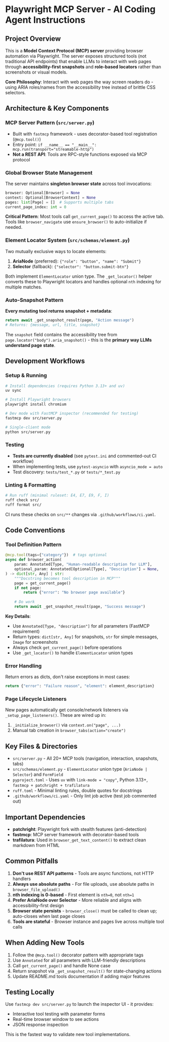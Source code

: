 # Playwright MCP Server - AI Coding Agent Instructions

## Project Overview

This is a **Model Context Protocol (MCP) server** providing browser automation via Playwright. The server exposes structured tools (not traditional API endpoints) that enable LLMs to interact with web pages through **accessibility-first snapshots** and **role-based locators** rather than screenshots or visual models.

**Core Philosophy**: Interact with web pages the way screen readers do - using ARIA roles/names from the accessibility tree instead of brittle CSS selectors.

## Architecture & Key Components

### MCP Server Pattern (`src/server.py`)
- Built with `fastmcp` framework - uses decorator-based tool registration (`@mcp.tool()`)
- Entry point: `if __name__ == "__main__": mcp.run(transport="streamable-http")`
- **Not a REST API**: Tools are RPC-style functions exposed via MCP protocol

### Global Browser State Management
The server maintains **singleton browser state** across tool invocations:
```python
browser: Optional[Browser] = None
context: Optional[BrowserContext] = None
pages: list[Page] = []  # Supports multiple tabs
current_page_index: int = 0
```

**Critical Pattern**: Most tools call `get_current_page()` to access the active tab. Tools like `browser_navigate` use `ensure_browser()` to auto-initialize if needed.

### Element Locator System (`src/schemas/element.py`)
Two mutually exclusive ways to locate elements:

1. **AriaNode** (preferred): `{"role": "button", "name": "Submit"}`
2. **Selector** (fallback): `{"selector": "button.submit-btn"}`

Both implement `ElementLocator` union type. The `_get_locator()` helper converts these to Playwright locators and handles optional `nth` indexing for multiple matches.

### Auto-Snapshot Pattern
**Every mutating tool returns snapshot + metadata**:
```python
return await _get_snapshot_result(page, "Action message")
# Returns: {message, url, title, snapshot}
```

The `snapshot` field contains the accessibility tree from `page.locator("body").aria_snapshot()` - this is the **primary way LLMs understand page state**.

## Development Workflows

### Setup & Running
```bash
# Install dependencies (requires Python 3.13+ and uv)
uv sync

# Install Playwright browsers
playwright install chromium

# Dev mode with FastMCP inspector (recommended for testing)
fastmcp dev src/server.py

# Single-client mode
python src/server.py
```

### Testing
- **Tests are currently disabled** (see `pytest.ini` and commented-out CI workflow)
- When implementing tests, use `pytest-asyncio` with `asyncio_mode = auto`
- Test discovery: `tests/test_*.py` or `tests/*_test.py`

### Linting & Formatting
```bash
# Run ruff (minimal ruleset: E4, E7, E9, F, I)
ruff check src/
ruff format src/
```

CI runs these checks on `src/**` changes via `.github/workflows/ci.yaml`.

## Code Conventions

### Tool Definition Pattern
```python
@mcp.tool(tags={"category"})  # tags optional
async def browser_action(
    param: Annotated[Type, "Human-readable description for LLM"],
    optional_param: Annotated[Optional[Type], "Description"] = None,
) -> dict[str, Any] | str:
    """Docstring becomes tool description in MCP"""
    page = get_current_page()
    if not page:
        return {"error": "No browser page available"}
    
    # Do work
    return await _get_snapshot_result(page, "Success message")
```

**Key Details**:
- Use `Annotated[Type, "description"]` for all parameters (FastMCP requirement)
- Return types: `dict[str, Any]` for snapshots, `str` for simple messages, `Image` for screenshots
- Always check `get_current_page()` before operations
- Use `_get_locator()` to handle `ElementLocator` union types

### Error Handling
Return errors as dicts, don't raise exceptions in most cases:
```python
return {"error": "Failure reason", "element": element_description}
```

### Page Lifecycle Listeners
New pages automatically get console/network listeners via `_setup_page_listeners()`. These are wired up in:
1. `_initialize_browser()` via `context.on("page", ...)`
2. Manual tab creation in `browser_tabs(action="create")`

## Key Files & Directories

- `src/server.py` - All 20+ MCP tools (navigation, interaction, snapshots, tabs)
- `src/schemas/element.py` - `ElementLocator` union type (`AriaNode | Selector`) and `FormField`
- `pyproject.toml` - Uses `uv` with `link-mode = "copy"`, Python 3.13+, `fastmcp + patchright + trafilatura`
- `ruff.toml` - Minimal linting rules, double quotes for docstrings
- `.github/workflows/ci.yaml` - Only lint job active (test job commented out)

## Important Dependencies

- **patchright**: Playwright fork with stealth features (anti-detection)
- **fastmcp**: MCP server framework with decorator-based tools
- **trafilatura**: Used in `browser_get_text_content()` to extract clean markdown from HTML

## Common Pitfalls

1. **Don't use REST API patterns** - Tools are async functions, not HTTP handlers
2. **Always use absolute paths** - For file uploads, use absolute paths in `browser_file_upload()`
3. **nth indexing is 0-based** - First element is `nth=0`, not `nth=1`
4. **Prefer AriaNode over Selector** - More reliable and aligns with accessibility-first design
5. **Browser state persists** - `browser_close()` must be called to clean up; auto-closes when last page closes
6. **Tools are stateful** - Browser instance and pages live across multiple tool calls

## When Adding New Tools

1. Follow the `@mcp.tool()` decorator pattern with appropriate tags
2. Use `Annotated` for all parameters with LLM-friendly descriptions
3. Call `get_current_page()` and handle None case
4. Return snapshot via `_get_snapshot_result()` for state-changing actions
5. Update README.md tools documentation if adding major features

## Testing Locally

Use `fastmcp dev src/server.py` to launch the inspector UI - it provides:
- Interactive tool testing with parameter forms
- Real-time browser window to see actions
- JSON response inspection

This is the fastest way to validate new tool implementations.
